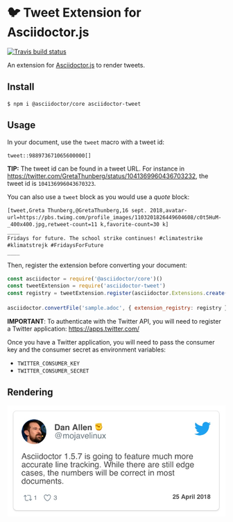 # :bird: Tweet Extension for Asciidoctor.js

[![Travis build status](https://img.shields.io/travis/Mogztter/asciidoctor-tweet/master.svg)](https://travis-ci.org/Mogztter/asciidoctor-tweet)

An extension for [Asciidoctor.js](https://github.com/asciidoctor/asciidoctor.js) to render tweets.

## Install

    $ npm i @asciidoctor/core asciidoctor-tweet

## Usage

In your document, use the `tweet` macro with a tweet id:

```
tweet::988973671065600000[]
```

**TIP:** The tweet id can be found in a tweet URL.
For instance in https://twitter.com/GretaThunberg/status/1041369960436703232, the tweet id is `104136996043670323`.

You can also use a `tweet` block as you would use a *quote* block:

```
[tweet,Greta Thunberg,@GretaThunberg,16 sept. 2018,avatar-url=https://pbs.twimg.com/profile_images/1103201826449604608/c0t5HuM-_400x400.jpg,retweet-count=11 k,favorite-count=30 k]
____
Fridays for future. The school strike continues! #climatestrike #klimatstrejk #FridaysForFuture
____
```

Then, register the extension before converting your document:

```js
const asciidoctor = require('@asciidoctor/core')()
const tweetExtension = require('asciidoctor-tweet')
const registry = tweetExtension.register(asciidoctor.Extensions.create())

asciidoctor.convertFile('sample.adoc', { extension_registry: registry })
```

**IMPORTANT**:
To authenticate with the Twitter API, you will need to register a Twitter application: https://apps.twitter.com/

Once you have a Twitter application, you will need to pass the consumer key and the consumer secret as environment variables:

* `TWITTER_CONSUMER_KEY`
* `TWITTER_CONSUMER_SECRET`


## Rendering

![](rendering.jpeg)
